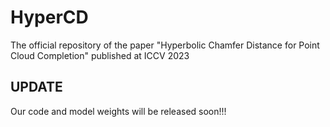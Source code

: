 # HyperCD

 The official repository of the paper "Hyperbolic Chamfer Distance for Point Cloud Completion" published at ICCV 2023
## UPDATE
Our code and model weights will be released soon!!!
